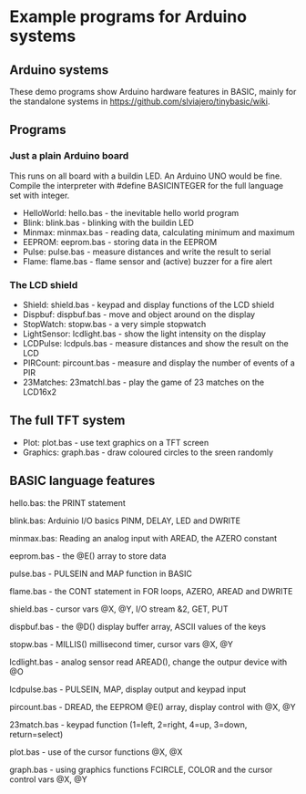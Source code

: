 # Example programs for Arduino systems

## Arduino systems

These demo programs show Arduino hardware features in BASIC, mainly for the standalone systems in https://github.com/slviajero/tinybasic/wiki. 

## Programs 

### Just a plain Arduino board

This runs on all board with a buildin LED. An Arduino UNO would be fine. Compile the interpreter with #define BASICINTEGER for the full language set with integer.

- HelloWorld: hello.bas - the inevitable hello world program
- Blink: blink.bas - blinking with the buildin LED
- Minmax: minmax.bas - reading data, calculating minimum and maximum
- EEPROM: eeprom.bas - storing data in the EEPROM
- Pulse: pulse.bas - measure distances and write the result to serial
- Flame: flame.bas - flame sensor and (active) buzzer for a fire alert

### The LCD shield

- Shield: shield.bas - keypad and display functions of the LCD shield
- Dispbuf: dispbuf.bas - move and object around on the display
- StopWatch: stopw.bas - a very simple stopwatch
- LightSensor: lcdlight.bas - show the light intensity on the display
- LCDPulse: lcdpuls.bas - measure distances and show the result on the LCD
- PIRCount: pircount.bas - measure and display the number of events of a PIR
- 23Matches: 23matchl.bas - play the game of 23 matches on the LCD16x2

## The full TFT system

- Plot: plot.bas - use text graphics on a TFT screen
- Graphics: graph.bas - draw coloured circles to the sreen randomly

## BASIC language features 

hello.bas: the PRINT statement

blink.bas: Arduinio I/O basics PINM, DELAY, LED and DWRITE

minmax.bas: Reading an analog input with AREAD, the AZERO constant

eeprom.bas - the @E() array to store data

pulse.bas - PULSEIN and MAP function in BASIC

flame.bas - the CONT statement in FOR loops, AZERO, AREAD and DWRITE

shield.bas - cursor vars @X, @Y, I/O stream &2, GET, PUT

dispbuf.bas - the @D() display buffer array, ASCII values of the keys

stopw.bas - MILLIS() millisecond timer, cursor vars @X, @Y

lcdlight.bas - analog sensor read AREAD(), change the outpur device with @O

lcdpulse.bas - PULSEIN, MAP, display output and keypad input

pircount.bas - DREAD, the EEPROM @E() array, display control with @X, @Y

23match.bas - keypad function (1=left, 2=right, 4=up, 3=down, return=select)

plot.bas - use of the cursor functions @X, @X

graph.bas - using graphics functions FCIRCLE, COLOR and the cursor control vars @X, @Y



